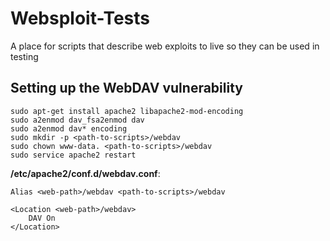 Websploit-Tests
===============

A place for scripts that describe web exploits to live so they can be used in testing

## Setting up the WebDAV vulnerability

```
sudo apt-get install apache2 libapache2-mod-encoding
sudo a2enmod dav_fsa2enmod dav
sudo a2enmod dav* encoding
sudo mkdir -p <path-to-scripts>/webdav
sudo chown www-data. <path-to-scripts>/webdav
sudo service apache2 restart
```

**/etc/apache2/conf.d/webdav.conf**:

```
Alias <web-path>/webdav <path-to-scripts>/webdav

<Location <web-path>/webdav>
    DAV On
</Location>
```
